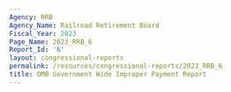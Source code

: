 ```yaml
---
Agency: RRB
Agency_Name: Railroad Retirement Board
Fiscal_Year: 2023
Page_Name: 2023_RRB_6
Report_Id: '6'
layout: congressional-reports
permalink: /resources/congressional-reports/2023_RRB_6
title: OMB Government Wide Improper Payment Report
---
```

